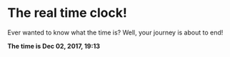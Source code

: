 # The real time clock!

Ever wanted to know what the time is? Well, your journey is about to end!

**The time is Dec 02, 2017, 19:13**